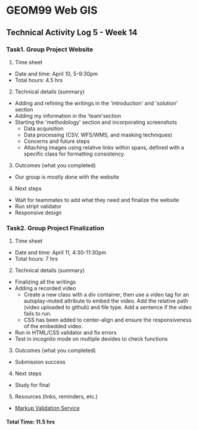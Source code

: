 # GEOM99 Web GIS
## Technical Activity Log 5 - Week 14

### Task1. Group Project Website
1. Time sheet 
  * Date and time: April 10, 5-9:30pm
  * Total hours: 4.5 hrs

2. Technical details (summary)
  * Adding and refining the writings in the 'introduction' and 'solution' section
  * Adding my information in the 'team'section
  * Starting the 'methodology' section and incorporating screenshots
    - Data acquisition
    - Data processing (CSV, WFS/WMS, and masking techniques)
    - Concerns and future steps
    - Attaching images using relative links within spans, defined with a specific class for formatting consistency.

3. Outcomes (what you completed) 
  * Our group is mostly done with the website

4. Next steps
  * Wait for teammates to add what they need and finalize the website 
  * Run stript validator
  * Responsive design


### Task2. Group Project Finalization
1. Time sheet 
  * Date and time: April 11, 4:30-11:30pm
  * Total hours: 7 hrs

2. Technical details (summary)
  * Finalizing all the writings
  * Adding a recorded video 
    - Create a new class with a div container, then use a video tag for an autoplay-muted attribute to embed the video. Add the relative path (video uploaded to github) and file type. Add a sentence if the video fails to run.  
    - CSS has been added to center-align and ensure the responsiveness of the embedded video. 
  * Run in HTML/CSS validator and fix errors
  * Test in incognito mode on multiple devides to check functions

3. Outcomes (what you completed) 
  * Submission success

4. Next steps
  * Study for final

5. Resources (links, reminders, etc.)
  * [Markup Validation Service](https://validator.w3.org/)


#### Total Time: 11.5 hrs